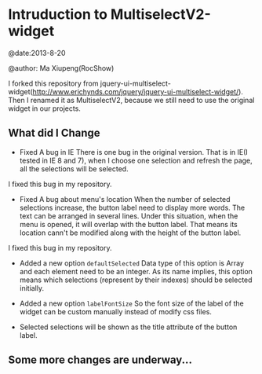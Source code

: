 Intruduction to MultiselectV2-widget
===========================================
@date:2013-8-20

@author: Ma Xiupeng(RocShow)

I forked this repository from jquery-ui-multiselect-widget(http://www.erichynds.com/jquery/jquery-ui-multiselect-widget/). Then I renamed it as MultiselectV2, because we still need to use the original widget in our projects. 

What did I Change
--------------------------------------------
- Fixed A bug in IE
There is one bug in the original version. That is in IE(I tested in IE 8 and 7), when I choose one selection and refresh the page, all the selections will be selected. 

I fixed this bug in my repository.

- Fixed A bug about menu's location
When the number of selected selections increase, the button label need to display more words. The text can be arranged in several lines. Under this situation, when the menu is opened, it will overlap with the button label. That means its location cann't be modified along with the height of the button label. 

I fixed this bug in my repository.

- Added a new option `defaultSelected`
Data type of this option is Array and each element need to be an integer. As its name implies, this option means which selections (represent by their indexes) should be selected initially.

- Added a new option `labelFontSize`
So the font size of the label of the widget can be custom manually instead of modify css files. 

- Selected selections will be shown as the title attribute of the button label.

Some more changes are underway...
---------------------------------------------